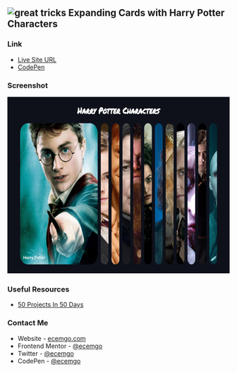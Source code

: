 ## <img src="https://user-images.githubusercontent.com/13468728/233831804-0f5c7ee5-d654-4c13-9c77-a5bd6dc4fe74.jpg" title="great tricks" alt="great tricks" width="50" height="50"/> Expanding Cards with Harry Potter Characters

### Link

- [Live Site URL](https://harry-potter-characters-cards.netlify.app/)
- [CodePen](https://codepen.io/ecemgo/pen/PoywNzQ)

### Screenshot

<div align="left">
<img src="screenshots.jpg" title="expanding cards" alt="expanding cards" width="600" height="400"/>
</div>

### Useful Resources

- [50 Projects In 50 Days](https://www.udemy.com/course/50-projects-50-days/)

### Contact Me

- Website - [ecemgo.com](https://www.ecemgo.com/)
- Frontend Mentor - [@ecemgo](https://www.frontendmentor.io/profile/ecemgo)
- Twitter - [@ecemgo](https://twitter.com/ecemgo)
- CodePen - [@ecemgo](https://codepen.io/ecemgo)

